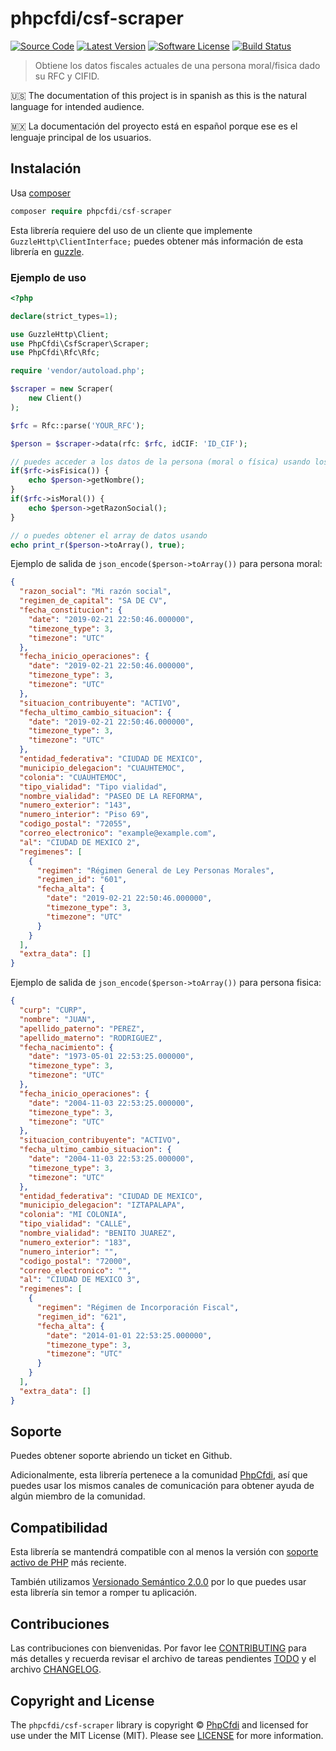 # phpcfdi/csf-scraper

[![Source Code][badge-source]][source]
[![Latest Version][badge-release]][release]
[![Software License][badge-license]][license]
[![Build Status][badge-build]][build]

> Obtiene los datos fiscales actuales de una persona moral/fisica dado su RFC y CIFID.

:us: The documentation of this project is in spanish as this is the natural language for intended audience.

:mexico: La documentación del proyecto está en español porque ese es el lenguaje principal de los usuarios.

## Instalación

Usa [composer](https://getcomposer.org/)

```php
composer require phpcfdi/csf-scraper
```

Esta librería requiere del uso de un cliente que implemente `GuzzleHttp\ClientInterface;` puedes obtener más información de esta librería en [guzzle](https://docs.guzzlephp.org/).

### Ejemplo de uso

```php
<?php

declare(strict_types=1);

use GuzzleHttp\Client;
use PhpCfdi\CsfScraper\Scraper;
use PhpCfdi\Rfc\Rfc;

require 'vendor/autoload.php';

$scraper = new Scraper(
    new Client()
);

$rfc = Rfc::parse('YOUR_RFC');

$person = $scraper->data(rfc: $rfc, idCIF: 'ID_CIF');

// puedes acceder a los datos de la persona (moral o física) usando los métodos incluidos:
if($rfc->isFisica()) {
    echo $person->getNombre();
}
if($rfc->isMoral()) {
    echo $person->getRazonSocial();
}

// o puedes obtener el array de datos usando
echo print_r($person->toArray(), true);
```

Ejemplo de salida de `json_encode($person->toArray())` para persona moral:

```json
{
  "razon_social": "Mi razón social",
  "regimen_de_capital": "SA DE CV",
  "fecha_constitucion": {
    "date": "2019-02-21 22:50:46.000000",
    "timezone_type": 3,
    "timezone": "UTC"
  },
  "fecha_inicio_operaciones": {
    "date": "2019-02-21 22:50:46.000000",
    "timezone_type": 3,
    "timezone": "UTC"
  },
  "situacion_contribuyente": "ACTIVO",
  "fecha_ultimo_cambio_situacion": {
    "date": "2019-02-21 22:50:46.000000",
    "timezone_type": 3,
    "timezone": "UTC"
  },
  "entidad_federativa": "CIUDAD DE MEXICO",
  "municipio_delegacion": "CUAUHTEMOC",
  "colonia": "CUAUHTEMOC",
  "tipo_vialidad": "Tipo vialidad",
  "nombre_vialidad": "PASEO DE LA REFORMA",
  "numero_exterior": "143",
  "numero_interior": "Piso 69",
  "codigo_postal": "72055",
  "correo_electronico": "example@example.com",
  "al": "CIUDAD DE MEXICO 2",
  "regimenes": [
    {
      "regimen": "Régimen General de Ley Personas Morales",
      "regimen_id": "601",
      "fecha_alta": {
        "date": "2019-02-21 22:50:46.000000",
        "timezone_type": 3,
        "timezone": "UTC"
      }
    }
  ],
  "extra_data": []
}
```

Ejemplo de salida de `json_encode($person->toArray())` para persona fisica:

```json
{
  "curp": "CURP",
  "nombre": "JUAN",
  "apellido_paterno": "PEREZ",
  "apellido_materno": "RODRIGUEZ",
  "fecha_nacimiento": {
    "date": "1973-05-01 22:53:25.000000",
    "timezone_type": 3,
    "timezone": "UTC"
  },
  "fecha_inicio_operaciones": {
    "date": "2004-11-03 22:53:25.000000",
    "timezone_type": 3,
    "timezone": "UTC"
  },
  "situacion_contribuyente": "ACTIVO",
  "fecha_ultimo_cambio_situacion": {
    "date": "2004-11-03 22:53:25.000000",
    "timezone_type": 3,
    "timezone": "UTC"
  },
  "entidad_federativa": "CIUDAD DE MEXICO",
  "municipio_delegacion": "IZTAPALAPA",
  "colonia": "MI COLONIA",
  "tipo_vialidad": "CALLE",
  "nombre_vialidad": "BENITO JUAREZ",
  "numero_exterior": "183",
  "numero_interior": "",
  "codigo_postal": "72000",
  "correo_electronico": "",
  "al": "CIUDAD DE MEXICO 3",
  "regimenes": [
    {
      "regimen": "Régimen de Incorporación Fiscal",
      "regimen_id": "621",
      "fecha_alta": {
        "date": "2014-01-01 22:53:25.000000",
        "timezone_type": 3,
        "timezone": "UTC"
      }
    }
  ],
  "extra_data": []
}
```

## Soporte

Puedes obtener soporte abriendo un ticket en Github.

Adicionalmente, esta librería pertenece a la comunidad [PhpCfdi](https://www.phpcfdi.com), así que puedes usar los
mismos canales de comunicación para obtener ayuda de algún miembro de la comunidad.

## Compatibilidad

Esta librería se mantendrá compatible con al menos la versión con
[soporte activo de PHP](https://www.php.net/supported-versions.php) más reciente.

También utilizamos [Versionado Semántico 2.0.0](docs/SEMVER.md) por lo que puedes usar esta librería
sin temor a romper tu aplicación.

## Contribuciones

Las contribuciones con bienvenidas. Por favor lee [CONTRIBUTING][] para más detalles
y recuerda revisar el archivo de tareas pendientes [TODO][] y el archivo [CHANGELOG][].

## Copyright and License

The `phpcfdi/csf-scraper` library is copyright © [PhpCfdi](https://www.phpcfdi.com/)
and licensed for use under the MIT License (MIT). Please see [LICENSE][] for more information.

[contributing]: https://github.com/phpcfdi/csf-scraper/blob/main/CONTRIBUTING.md
[changelog]: https://github.com/phpcfdi/csf-scraper/blob/main/docs/CHANGELOG.md
[todo]: https://github.com/phpcfdi/csf-scraper/blob/main/docs/TODO.md
[source]: https://github.com/phpcfdi/csf-scraper
[release]: https://github.com/phpcfdi/csf-scraper/releases
[license]: https://github.com/phpcfdi/csf-scraper/blob/main/LICENSE
[build]: https://github.com/phpcfdi/csf-scraper/actions/workflows/build.yml?query=branch:main
[badge-source]: https://img.shields.io/badge/source-phpcfdi/csf--scraper-blue.svg?style=flat-square
[badge-release]: https://img.shields.io/github/release/phpcfdi/csf-scraper.svg?style=flat-square
[badge-license]: https://img.shields.io/github/license/phpcfdi/csf-scraper.svg?style=flat-square
[badge-build]: https://img.shields.io/github/workflow/status/phpcfdi/csf-scraper/build/main?style=flat-square
[badge-downloads]: https://img.shields.io/packagist/dt/phpcfdi/csf-scraper.svg?style=flat-square
